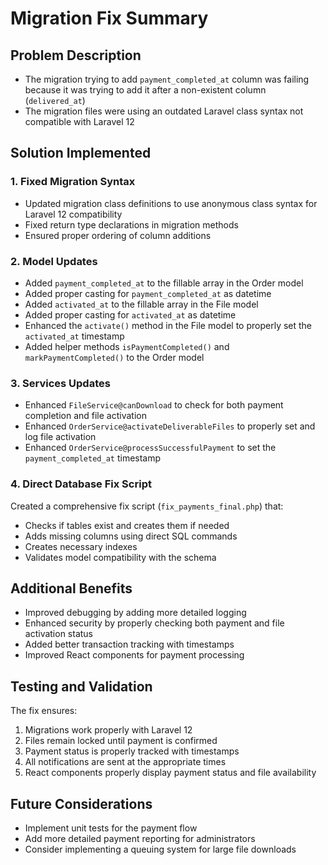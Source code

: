 # Migration Fix Summary

## Problem Description
- The migration trying to add `payment_completed_at` column was failing because it was trying to add it after a non-existent column (`delivered_at`)
- The migration files were using an outdated Laravel class syntax not compatible with Laravel 12

## Solution Implemented

### 1. Fixed Migration Syntax
- Updated migration class definitions to use anonymous class syntax for Laravel 12 compatibility
- Fixed return type declarations in migration methods
- Ensured proper ordering of column additions

### 2. Model Updates
- Added `payment_completed_at` to the fillable array in the Order model
- Added proper casting for `payment_completed_at` as datetime
- Added `activated_at` to the fillable array in the File model
- Added proper casting for `activated_at` as datetime
- Enhanced the `activate()` method in the File model to properly set the `activated_at` timestamp
- Added helper methods `isPaymentCompleted()` and `markPaymentCompleted()` to the Order model

### 3. Services Updates
- Enhanced `FileService@canDownload` to check for both payment completion and file activation
- Enhanced `OrderService@activateDeliverableFiles` to properly set and log file activation
- Enhanced `OrderService@processSuccessfulPayment` to set the `payment_completed_at` timestamp

### 4. Direct Database Fix Script
Created a comprehensive fix script (`fix_payments_final.php`) that:
- Checks if tables exist and creates them if needed
- Adds missing columns using direct SQL commands
- Creates necessary indexes
- Validates model compatibility with the schema

## Additional Benefits
- Improved debugging by adding more detailed logging
- Enhanced security by properly checking both payment and file activation status
- Added better transaction tracking with timestamps
- Improved React components for payment processing

## Testing and Validation
The fix ensures:
1. Migrations work properly with Laravel 12
2. Files remain locked until payment is confirmed
3. Payment status is properly tracked with timestamps
4. All notifications are sent at the appropriate times
5. React components properly display payment status and file availability

## Future Considerations
- Implement unit tests for the payment flow
- Add more detailed payment reporting for administrators
- Consider implementing a queuing system for large file downloads
